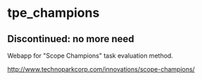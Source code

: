 # tpe_champions

## Discontinued: no more need
Webapp for "Scope Champions" task evaluation method.

http://www.technoparkcorp.com/innovations/scope-champions/
